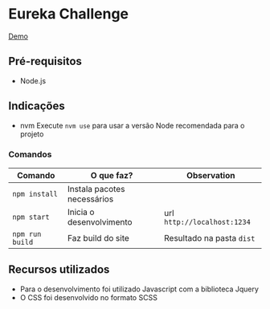 # Eureka Challenge

[Demo](https://pedrohenrickcs.github.io/eureka)

## Pré-requisitos

- Node.js

## Indicações

- nvm
  Execute `nvm use` para usar a versão Node recomendada para o projeto

### Comandos

| Comando         | O que faz?                   | Observation                 |
| -------------   | -------------                | -----                       |
| `npm install`   | Instala pacotes necessários	 |                             |
| `npm start`     | Inicia o desenvolvimento     | url `http://localhost:1234` |
| `npm run build` | Faz build do site            | Resultado na pasta `dist`   |

## Recursos utilizados

- Para o desenvolvimento foi utilizado Javascript com a biblioteca Jquery
- O CSS foi desenvolvido no formato SCSS
